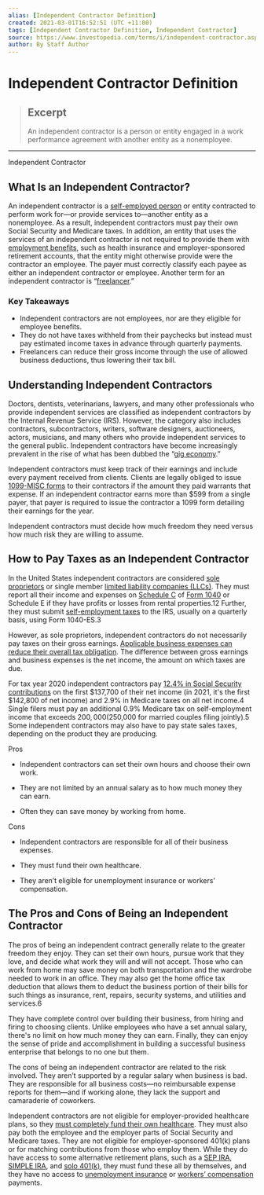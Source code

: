 ```yaml
---
alias: [Independent Contractor Definition]
created: 2021-03-01T16:52:51 (UTC +11:00)
tags: [Independent Contractor Definition, Independent Contractor]
source: https://www.investopedia.com/terms/i/independent-contractor.asp
author: By Staff Author
---
```


# Independent Contractor Definition

> ## Excerpt
> An independent contractor is a person or entity engaged in a work performance agreement with another entity as a nonemployee.

---

Independent Contractor
## What Is an Independent Contractor?

An independent contractor is a [self-employed person](https://www.investopedia.com/terms/s/self-employed-person.asp) or entity contracted to perform work for—or provide services to—another entity as a nonemployee. As a result, independent contractors must pay their own Social Security and Medicare taxes. In addition, an entity that uses the services of an independent contractor is not required to provide them with [employment benefits](https://www.investopedia.com/articles/pf/09/deciphering-benefits-at-new-job.asp), such as health insurance and employer-sponsored retirement accounts, that the entity might otherwise provide were the contractor an employee. The payer must correctly classify each payee as either an independent contractor or employee. Another term for an independent contractor is “[freelancer](https://www.investopedia.com/terms/f/freelancer.asp).”

### Key Takeaways

-   Independent contractors are not employees, nor are they eligible for employee benefits.
-   They do not have taxes withheld from their paychecks but instead must pay estimated income taxes in advance through quarterly payments.
-   Freelancers can reduce their gross income through the use of allowed business deductions, thus lowering their tax bill.

## Understanding Independent Contractors

Doctors, dentists, veterinarians, lawyers, and many other professionals who provide independent services are classified as independent contractors by the Internal Revenue Service (IRS). However, the category also includes contractors, subcontractors, writers, software designers, auctioneers, actors, musicians, and many others who provide independent services to the general public. Independent contractors have become increasingly prevalent in the rise of what has been dubbed the “[gig economy](https://www.investopedia.com/terms/f/freelance-economy.asp).”

Independent contractors must keep track of their earnings and include every payment received from clients. Clients are legally obliged to issue [1099-MISC forms](https://www.investopedia.com/terms/f/form1099-misc.asp) to their contractors if the amount they paid warrants that expense. If an independent contractor earns more than $599 from a single payer, that payer is required to issue the contractor a 1099 form detailing their earnings for the year.

Independent contractors must decide how much freedom they need versus how much risk they are willing to assume.

## How to Pay Taxes as an Independent Contractor

In the United States independent contractors are considered [sole proprietors](https://www.investopedia.com/terms/s/soleproprietorship.asp) or single member [limited liability companies (LLCs)](https://www.investopedia.com/terms/l/llc.asp). They must report all their income and expenses on [Schedule C](https://www.investopedia.com/ask/answers/081314/whos-required-fill-out-schedule-c-irs-form.asp) of [Form 1040](https://www.investopedia.com/terms/1/1040.asp) or Schedule E if they have profits or losses from rental properties.12 Further, they must submit [self-employment taxes](https://www.investopedia.com/terms/e/estimated-tax.asp) to the IRS, usually on a quarterly basis, using Form 1040-ES.3

However, as sole proprietors, independent contractors do not necessarily pay taxes on their gross earnings. [Applicable business expenses can reduce their overall tax obligation](https://www.investopedia.com/articles/tax/09/self-employed-tax-deductions.asp). The difference between gross earnings and business expenses is the net income, the amount on which taxes are due.

For tax year 2020 independent contractors pay [12.4% in Social Security contributions](https://www.investopedia.com/articles/personal-finance/030216/social-security-selfemployed-how-it-works.asp) on the first $137,700 of their net income (in 2021, it's the first $142,800 of net income) and 2.9% in Medicare taxes on all net income.4 Single filers must pay an additional 0.9% Medicare tax on self-employment income that exceeds $200,000 ($250,000 for married couples filing jointly).5 Some independent contractors may also have to pay state sales taxes, depending on the product they are producing.

Pros

-   Independent contractors can set their own hours and choose their own work.
    
-   They are not limited by an annual salary as to how much money they can earn.
    
-   Often they can save money by working from home.
    

Cons

-   Independent contractors are responsible for all of their business expenses.
    
-   They must fund their own healthcare.
    
-   They aren’t eligible for unemployment insurance or workers’ compensation.
    

## The Pros and Cons of Being an Independent Contractor

The pros of being an independent contract generally relate to the greater freedom they enjoy. They can set their own hours, pursue work that they love, and decide what work they will and will not accept. Those who can work from home may save money on both transportation and the wardrobe needed to work in an office. They may also get the home office tax deduction that allows them to deduct the business portion of their bills for such things as insurance, rent, repairs, security systems, and utilities and services.6

They have complete control over building their business, from hiring and firing to choosing clients. Unlike employees who have a set annual salary, there's no limit on how much money they can earn. Finally, they can enjoy the sense of pride and accomplishment in building a successful business enterprise that belongs to no one but them.

The cons of being an independent contractor are related to the risk involved. They aren’t supported by a regular salary when business is bad. They are responsible for all business costs—no reimbursable expense reports for them—and if working alone, they lack the support and camaraderie of coworkers.

Independent contractors are not eligible for employer-provided healthcare plans, so they [must completely fund their own healthcare](https://www.investopedia.com/articles/personal-finance/091114/build-your-own-retirement-plan.asp). They must also pay both the employee and the employer parts of Social Security and Medicare taxes. They are not eligible for employer-sponsored 401(k) plans or for matching contributions from those who employ them. While they do have access to some alternative retirement plans, such as a [SEP IRA](https://www.investopedia.com/terms/s/sep.asp), [SIMPLE IRA](https://www.investopedia.com/terms/s/simple-ira.asp), and [solo 401(k)](https://www.investopedia.com/ask/answers/100314/do-i-need-employer-set-401k-plan.asp), they must fund these all by themselves, and they have no access to [unemployment insurance](https://www.investopedia.com/terms/u/unemployment-insurance.asp) or [workers’ compensation](https://www.investopedia.com/terms/w/workers-compensation.asp) payments.
